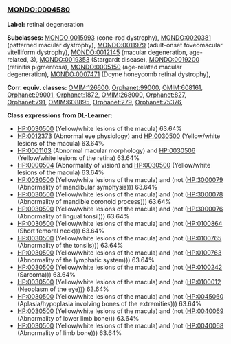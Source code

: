 
### [MONDO:0004580](http://purl.obolibrary.org/obo/MONDO_0004580)
**Label:** retinal degeneration

**Subclasses:** [MONDO:0015993](http://purl.obolibrary.org/obo/MONDO_0015993) (cone-rod dystrophy), [MONDO:0020381](http://purl.obolibrary.org/obo/MONDO_0020381) (patterned macular dystrophy), [MONDO:0011979](http://purl.obolibrary.org/obo/MONDO_0011979) (adult-onset foveomacular vitelliform dystrophy), [MONDO:0012145](http://purl.obolibrary.org/obo/MONDO_0012145) (macular degeneration, age-related, 3), [MONDO:0019353](http://purl.obolibrary.org/obo/MONDO_0019353) (Stargardt disease), [MONDO:0019200](http://purl.obolibrary.org/obo/MONDO_0019200) (retinitis pigmentosa), [MONDO:0005150](http://purl.obolibrary.org/obo/MONDO_0005150) (age-related macular degeneration), [MONDO:0007471](http://purl.obolibrary.org/obo/MONDO_0007471) (Doyne honeycomb retinal dystrophy), 

**Corr. equiv. classes:** [OMIM:126600](http://purl.obolibrary.org/obo/OMIM_126600), [Orphanet:99000](http://www.orpha.net/ORDO/Orphanet_99000), [OMIM:608161](http://purl.obolibrary.org/obo/OMIM_608161), [Orphanet:99001](http://www.orpha.net/ORDO/Orphanet_99001), [Orphanet:1872](http://www.orpha.net/ORDO/Orphanet_1872), [OMIM:268000](http://purl.obolibrary.org/obo/OMIM_268000), [Orphanet:827](http://www.orpha.net/ORDO/Orphanet_827), [Orphanet:791](http://www.orpha.net/ORDO/Orphanet_791), [OMIM:608895](http://purl.obolibrary.org/obo/OMIM_608895), [Orphanet:279](http://www.orpha.net/ORDO/Orphanet_279), [Orphanet:75376](http://www.orpha.net/ORDO/Orphanet_75376), 

**Class expressions from DL-Learner:**

- [HP:0030500](http://purl.obolibrary.org/obo/HP_0030500) (Yellow/white lesions of the macula) 63.64%
- [HP:0012373](http://purl.obolibrary.org/obo/HP_0012373) (Abnormal eye physiology) and [HP:0030500](http://purl.obolibrary.org/obo/HP_0030500) (Yellow/white lesions of the macula) 63.64%
- [HP:0001103](http://purl.obolibrary.org/obo/HP_0001103) (Abnormal macular morphology) and [HP:0030506](http://purl.obolibrary.org/obo/HP_0030506) (Yellow/white lesions of the retina) 63.64%
- [HP:0000504](http://purl.obolibrary.org/obo/HP_0000504) (Abnormality of vision) and [HP:0030500](http://purl.obolibrary.org/obo/HP_0030500) (Yellow/white lesions of the macula) 63.64%
- [HP:0030500](http://purl.obolibrary.org/obo/HP_0030500) (Yellow/white lesions of the macula) and (not ([HP:3000079](http://purl.obolibrary.org/obo/HP_3000079) (Abnormality of mandibular symphysis))) 63.64%
- [HP:0030500](http://purl.obolibrary.org/obo/HP_0030500) (Yellow/white lesions of the macula) and (not ([HP:3000078](http://purl.obolibrary.org/obo/HP_3000078) (Abnormality of mandible coronoid process))) 63.64%
- [HP:0030500](http://purl.obolibrary.org/obo/HP_0030500) (Yellow/white lesions of the macula) and (not ([HP:3000076](http://purl.obolibrary.org/obo/HP_3000076) (Abnormality of lingual tonsil))) 63.64%
- [HP:0030500](http://purl.obolibrary.org/obo/HP_0030500) (Yellow/white lesions of the macula) and (not ([HP:0100864](http://purl.obolibrary.org/obo/HP_0100864) (Short femoral neck))) 63.64%
- [HP:0030500](http://purl.obolibrary.org/obo/HP_0030500) (Yellow/white lesions of the macula) and (not ([HP:0100765](http://purl.obolibrary.org/obo/HP_0100765) (Abnormality of the tonsils))) 63.64%
- [HP:0030500](http://purl.obolibrary.org/obo/HP_0030500) (Yellow/white lesions of the macula) and (not ([HP:0100763](http://purl.obolibrary.org/obo/HP_0100763) (Abnormality of the lymphatic system))) 63.64%
- [HP:0030500](http://purl.obolibrary.org/obo/HP_0030500) (Yellow/white lesions of the macula) and (not ([HP:0100242](http://purl.obolibrary.org/obo/HP_0100242) (Sarcoma))) 63.64%
- [HP:0030500](http://purl.obolibrary.org/obo/HP_0030500) (Yellow/white lesions of the macula) and (not ([HP:0100012](http://purl.obolibrary.org/obo/HP_0100012) (Neoplasm of the eye))) 63.64%
- [HP:0030500](http://purl.obolibrary.org/obo/HP_0030500) (Yellow/white lesions of the macula) and (not ([HP:0045060](http://purl.obolibrary.org/obo/HP_0045060) (Aplasia/hypoplasia involving bones of the extremities))) 63.64%
- [HP:0030500](http://purl.obolibrary.org/obo/HP_0030500) (Yellow/white lesions of the macula) and (not ([HP:0040069](http://purl.obolibrary.org/obo/HP_0040069) (Abnormality of lower limb bone))) 63.64%
- [HP:0030500](http://purl.obolibrary.org/obo/HP_0030500) (Yellow/white lesions of the macula) and (not ([HP:0040068](http://purl.obolibrary.org/obo/HP_0040068) (Abnormality of limb bone))) 63.64%


